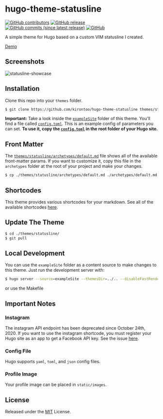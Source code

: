 # hugo-theme-statusline

[![GitHub contributors](https://img.shields.io/github/contributors/kirontoo/hugo-theme-statusline.svg?colorB=red)](https://github.com/kirontoo/hugo-theme-statusline/contributors)
[![GitHub release](https://img.shields.io/github/release/kirontoo/hugo-theme-statusline.svg?colorB=red)](https://github.com/kirontoo/hugo-theme-statusline/releases)
[![GitHub commits (since latest release)](https://img.shields.io/github/commits-since/kirontoo/hugo-theme-statusline/latest.svg?colorB=red)](https://github.com/kirontoo/hugo-theme-statusline/compare)
[![GitHub](https://img.shields.io/github/license/mashape/apistatus.svg)](https://github.com/kirontoo/hugo-theme-statusline/blob/master/LICENSE)

A simple theme for Hugo based on a custom VIM statusline I created.

[comment]: # (TODO: add link to demo)
[Demo]()  

## Screenshots

![statusline-showcase](https://raw.githubusercontent.com/kirontoo/hugo-theme-statusline/master/images/)

## Installation
Clone this repo into your `themes` folder.

```bash
$ git clone https://github.com/kirontoo/hugo-theme-statusline themes/statusline
```

**Important:** Take a look inside the [`exampleSite`](https://github.com/kirontoo/hugo-theme-statusline/tree/master/exampleSite) folder of this theme. 
You'll find a file called [`config.toml`](https://github.com/kirontoo/hugo-theme-statusline/blob/master/exampleSite/config.toml). 
This is an example config of parameters  you can set.
**To use it, copy the [`config.toml`](https://github.com/kirontoo/hugo-theme-statusline/blob/master/exampleSite/config.toml) in the root folder of your Hugo site.**

## Front Matter

The [`themes/statusline/archetypes/default.md`](https://github.com/kirontoo/hugo-theme-statusline/tree/master/archetypes/default.md) file shows all of the available front-matter params.
If you want to customize it, copy this file in the `archetypes` folder at the root of your project and make your changes.

```bash
$ cp ./themes/statusline/archetypes/default.md ./archetypes/default.md
```

## Shortcodes

[comment]: # (TODO: provide link to see all available shortcodes)
This theme provides various shortcodes for your markdown. See all of the available shortcodes [here]().

## Update The Theme

```bash
$ cd ./themes/statusline/
$ git pull
```

## Local Development
[comment]: # ( TODO )
You can use the `exampleSite` folder as a content source to make changes to this theme.
Just run the development server with:
```bash
$ hugo server --source=exampleSite --themesDir=../.. --disableFastRender
```

or use the Makefile

## Important Notes

### Instagram
The instagram API endpoint has been deprecated since October 24th, 2020. 
If you want to use the instagram shortcode, you must register your Hugo site as an app to get a Facebook API key.
See the issue [here](https://github.com/gohugoio/hugo/issues/7879).

### Config File
Hugo supports	`yaml`,	`toml`, and `json` config files.

### Profile Image
Your profile image can be placed in `static/images`.

## License

Released under the [MIT](https://github.com/kirontoo/hugo-theme-statusline/blob/master/LICENSE.md) License.
